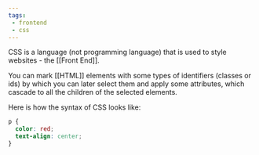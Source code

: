 ```yaml
---
tags:
 - frontend
 - css
---
```


CSS is a language (not programming language) that is used to style websites - the [[Front End]]. 

You can mark [[HTML]] elements with some types of identifiers (classes or ids) by which you can later select them and apply some attributes, which cascade to all the children of the selected elements.

Here is how the syntax of CSS looks like:
```css
p {
  color: red;
  text-align: center;
} 
```